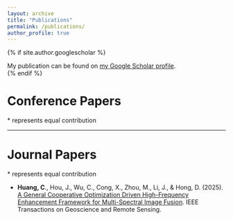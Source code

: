 ```yaml
---
layout: archive
title: "Publications"
permalink: /publications/
author_profile: true
---
```


{% if site.author.googlescholar %}
  <div class="wordwrap">My publication can be found on <a href="{{site.author.googlescholar}}">my Google Scholar profile</a>.</div>
{% endif %}

<!-- {% include base_path %} -->

<!-- New style rendering if publication categories are defined -->
<!--
{% if site.publication_category %}
  {% for category in site.publication_category  %}
    {% assign title_shown = false %}
    {% for post in site.publications reversed %}
      {% if post.category != category[0] %}
        {% continue %}
      {% endif %}
      {% unless title_shown %}
        <h2>{{ category[1].title }}</h2><hr />
        {% assign title_shown = true %}
      {% endunless %}
      {% include archive-single.html %}
    {% endfor %}
  {% endfor %}
{% else %}
  {% for post in site.publications reversed %}
    {% include archive-single.html %}
  {% endfor %}
{% endif %}
-->

# Conference Papers
\* represents equal contribution

------
# Journal Papers
\* represents equal contribution

- **Huang, C**., Hou, J., Wu, C., Cong, X., Zhou, M., Li, J., & Hong, D. (2025). [A General Cooperative Optimization Driven High-Frequency Enhancement Framework for Multi-Spectral Image Fusion](https://ieeexplore.ieee.org/abstract/document/10897307). IEEE Transactions on Geoscience and Remote Sensing.


